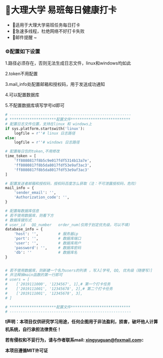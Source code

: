 # 📃大理大学 易班每日健康打卡

* 🏫适用于大理大学易班任务每日打卡
* 🚀急速多线程，杜绝网络不好打卡失败
* 📩邮件提醒 ~

### ⚙配置如下设置

1.路径必须存在，否则无法生成日志文件，linux和windows均如此

2.token不用配置

3.mail_info处配置邮箱和授权码，用于发送成功通知

4.可以配置数据库

5.不配置数据库填写学号id即可

```python
# -------------------------------------------------------
# *********************配置文件***************************
# 配置日志文件位置，支持在linux 和 windows上
if sys.platform.startswith('linux'):
    logfile = r''# linux 日志路径
else:
    logfile = r''# windows 日志路径

# 配置每日包的token,不用修改
time_token = [
    'ff8080817f8b5c9e017fdf5314b13a7e',
    'ff8080817f8b5da8017fdf53e9af3ac3',
    'ff8080817f8b5da8017fdf53e9af3ac3'
]

# 配置发送者邮箱和授权码，授权码百度怎么获取（注：不可泄露授权码，危险）
mail_info = {
    'sender_email': '',
    'Authorization_code': '',
}

# 配置每数据库信息
# 若不使用数据库，则看下方
# 数据库键形式
# user_id   QQ_number   order_num(仅用于划定优先级，可以不填)
database_info = {
    'host': '',         # 服务器ip
    'port': '',         # 数据库端口
    'user': '',         # 数据库用户
    'password': '',     # 数据库密码
    'db': ''            # 数据库名
}


# 若不使用数据库，则新建一个名为users的列表 ，写入[学号, QQ, 优先级（随便写）]
# 并注释掉main函数的第一行即可
# users = [
#    ['2019111000', '1234567', 1],# 第一个打卡任务
#    ['2019111001', '12345678', 2],# 第二个打卡任务
#    ['2019111001', '12345678', 3],
# ]

# *********************配置文件***************************
# -------------------------------------------------------
```
**❗声明：本项目仅供研究学习用途，任何企图用于非法盈利，损害，破坏他人计算机系统，自行承担法律责任！**

**若有侵权和不妥行为，请与作者联系mail: xingyuguan@foxmail.com**c

**本项目遵循MIT许可证**
